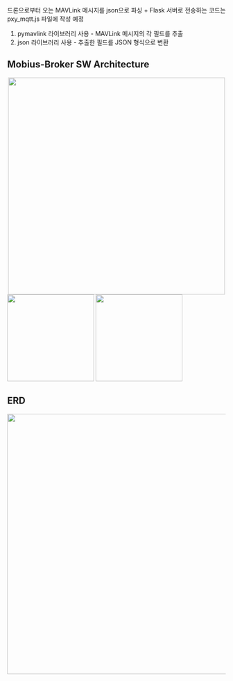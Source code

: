 드론으로부터 오는 MAVLink 메시지를 json으로 파싱 + Flask 서버로 전송하는 코드는 pxy_mqtt.js 파일에 작성 예정

1. pymavlink 라이브러리 사용 - MAVLink 메시지의 각 필드를 추출
2. json 라이브러리 사용 - 추출한 필드를 JSON 형식으로 변환

## Mobius-Broker SW Architecture
<div align="center">
<img src="https://user-images.githubusercontent.com/29790334/28245393-a1159d5e-6a40-11e7-8948-4262bf29c371.png" width="500"/>
</div>

<img src="https://github.com/user-attachments/assets/49a2f024-1e4e-4b19-8579-2e65380fa9a7" width="200" height="200"/>
<img src="https://github.com/user-attachments/assets/59ca51a8-9a2f-4707-9bef-42431265e9d4" width="200" height="200"/>

## ERD
<img src="https://github.com/user-attachments/assets/afd58f80-bf7b-4f7c-bb17-fde8eb431d20" width="1800" height="600"/>
